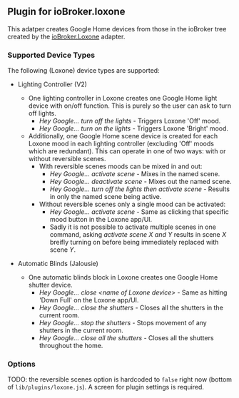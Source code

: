 ## Plugin for ioBroker.loxone

This adatper creates Google Home devices from those in the ioBroker tree created by the [ioBroker.Loxone](https://github.com/UncleSamSwiss/ioBroker.loxone) adapter.

### Supported Device Types

The following (Loxone) device types are supported:

- Lighting Controller (V2)
  - One lighting controller in Loxone creates one Google Home light device with on/off function. This is purely so the user can ask to turn off lights.
    - *Hey Google... turn off the lights* - Triggers Loxone 'Off' mood.
    - *Hey Google... turn on the lights* - Triggers Loxone 'Bright' mood.
  - Additionally, one Google Home scene device is created for each Loxone mood in each lighting controller (excluding 'Off' moods which are redundant). This can operate in one of two ways: with or without reversible scenes.
    - With reversible scenes moods can be mixed in and out:
      - *Hey Google... activate scene <name of Loxone mood>* - Mixes in the named scene.
      - *Hey Google... deactivate scene <name of Loxone mood>* - Mixes out the named scene.
      - *Hey Google... turn off the lights then activate scene <name of Loxone mood>* - Results in only the named scene being active.
    - Without reversible scenes only a single mood can be activated:
      - *Hey Google... activate scene <name of Loxone mood>* - Same as clicking that specific mood button in the Loxone app/UI.
      - Sadly it is not possible to activate multiple scenes in one command, asking *activate scene X and Y* results in scene *X* breifly turning on before being immediately replaced with scene *Y*.
  
- Automatic Blinds (Jalousie)
  - One automatic blinds block in Loxone creates one Google Home shutter device.
    - *Hey Google... close \<name of Loxone device>* - Same as hitting 'Down Full' on the Loxone app/UI.
    - *Hey Google... close the shutters* - Closes all the shutters in the current room.
    - *Hey Google... stop the shutters* - Stops movement of any shutters in the current room.
    - *Hey Google... close all the shutters* - Closes all the shutters throughout the home.

### Options

TODO: the reversible scenes option is hardcoded to `false` right now (bottom of `lib/plugins/loxone.js`). A screen for plugin settings is required.
